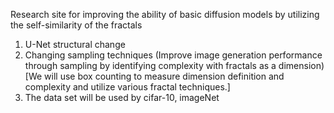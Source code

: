Research site for improving the ability of basic diffusion models by utilizing the self-similarity of the fractals
1. U-Net structural change
2. Changing sampling techniques
(Improve image generation performance through sampling by identifying complexity with fractals as a dimension)
[We will use box counting to measure dimension definition and complexity and utilize various fractal techniques.]
3. The data set will be used by cifar-10, imageNet
